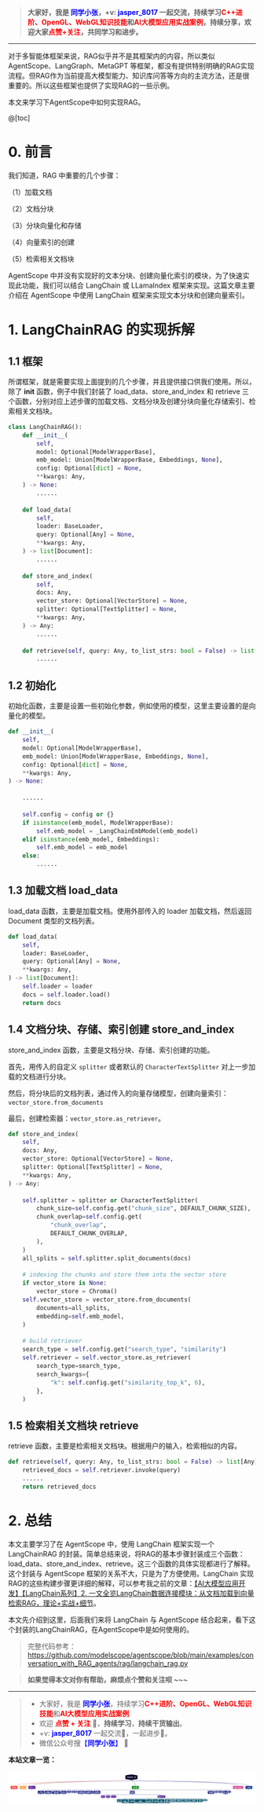 > **大家好，我是 <font color=blue>同学小张</font>，+v: <font color=blue>**jasper_8017**</font> 一起交流，持续学习<font color=red>C++进阶、OpenGL、WebGL知识技能</font>和<font color=red>AI大模型应用实战案例</font>，持续分享，欢迎大家<font color=red>点赞+关注</font>，共同学习和进步。**
---

对于多智能体框架来说，RAG似乎并不是其框架内的内容，所以类似 AgentScope、LangGraph、MetaGPT 等框架，都没有提供特别明确的RAG实现流程。但RAG作为当前提高大模型能力、知识库问答等方向的主流方法，还是很重要的。所以这些框架也提供了实现RAG的一些示例。

本文来学习下AgentScope中如何实现RAG。

@[toc]

# 0. 前言

我们知道，RAG 中重要的几个步骤：

（1）加载文档

（2）文档分块

（3）分块向量化和存储

（4）向量索引的创建

（5）检索相关文档块

AgentScope 中并没有实现好的文本分块、创建向量化索引的模块，为了快速实现此功能，我们可以结合 LangChain 或 LLamaIndex 框架来实现。这篇文章主要介绍在 AgentScope 中使用 LangChain 框架来实现文本分块和创建向量索引。

# 1. LangChainRAG 的实现拆解

## 1.1 框架

所谓框架，就是需要实现上面提到的几个步骤，并且提供接口供我们使用。所以，除了 __init__ 函数，例子中我们封装了 load_data、store_and_index 和 retrieve 三个函数，分别对应上述步骤的加载文档、文档分块及创建分块向量化存储索引、检索相关文档块。

```python
class LangChainRAG():
    def __init__(
        self,
        model: Optional[ModelWrapperBase],
        emb_model: Union[ModelWrapperBase, Embeddings, None],
        config: Optional[dict] = None,
        **kwargs: Any,
    ) -> None:
        ......

    def load_data(
        self,
        loader: BaseLoader,
        query: Optional[Any] = None,
        **kwargs: Any,
    ) -> list[Document]:
        ......

    def store_and_index(
        self,
        docs: Any,
        vector_store: Optional[VectorStore] = None,
        splitter: Optional[TextSplitter] = None,
        **kwargs: Any,
    ) -> Any:
        ......

    def retrieve(self, query: Any, to_list_strs: bool = False) -> list[Any]:
        ......

```

## 1.2 初始化 

初始化函数，主要是设置一些初始化参数，例如使用的模型，这里主要设置的是向量化的模型。

```python
def __init__(
    self,
    model: Optional[ModelWrapperBase],
    emb_model: Union[ModelWrapperBase, Embeddings, None],
    config: Optional[dict] = None,
    **kwargs: Any,
) -> None:

    ......

    self.config = config or {}
    if isinstance(emb_model, ModelWrapperBase):
        self.emb_model = _LangChainEmbModel(emb_model)
    elif isinstance(emb_model, Embeddings):
        self.emb_model = emb_model
    else:
        ......
```


## 1.3 加载文档 load_data

load_data 函数，主要是加载文档。使用外部传入的 loader 加载文档，然后返回 Document 类型的文档列表。

```python
def load_data(
    self,
    loader: BaseLoader,
    query: Optional[Any] = None,
    **kwargs: Any,
) -> list[Document]:
    self.loader = loader
    docs = self.loader.load()
    return docs
```

## 1.4 文档分块、存储、索引创建 store_and_index

store_and_index 函数，主要是文档分块、存储、索引创建的功能。

首先，用传入的自定义 `splitter` 或者默认的 `CharacterTextSplitter` 对上一步加载的文档进行分块。

然后，将分块后的文档列表，通过传入的向量存储模型，创建向量索引：`vector_store.from_documents`

最后，创建检索器：`vector_store.as_retriever`。

```python
def store_and_index(
    self,
    docs: Any,
    vector_store: Optional[VectorStore] = None,
    splitter: Optional[TextSplitter] = None,
    **kwargs: Any,
) -> Any:
    
    self.splitter = splitter or CharacterTextSplitter(
        chunk_size=self.config.get("chunk_size", DEFAULT_CHUNK_SIZE),
        chunk_overlap=self.config.get(
            "chunk_overlap",
            DEFAULT_CHUNK_OVERLAP,
        ),
    )
    all_splits = self.splitter.split_documents(docs)

    # indexing the chunks and store them into the vector store
    if vector_store is None:
        vector_store = Chroma()
    self.vector_store = vector_store.from_documents(
        documents=all_splits,
        embedding=self.emb_model,
    )

    # build retriever
    search_type = self.config.get("search_type", "similarity")
    self.retriever = self.vector_store.as_retriever(
        search_type=search_type,
        search_kwargs={
            "k": self.config.get("similarity_top_k", 6),
        },
    )
```

## 1.5 检索相关文档块 retrieve

retrieve 函数，主要是检索相关文档块。根据用户的输入，检索相似的内容。

```python
def retrieve(self, query: Any, to_list_strs: bool = False) -> list[Any]:
    retrieved_docs = self.retriever.invoke(query)
    ......
    return retrieved_docs
```

# 2. 总结

本文主要学习了在 AgentScope 中，使用 LangChain 框架实现一个 LangChainRAG 的封装。简单总结来说，将RAG的基本步骤封装成三个函数：load_data、store_and_index、retrieve。这三个函数的具体实现都进行了解释。这个封装与 AgentScope 框架的关系不大，只是为了方便使用。LangChain 实现RAG的这些构建步骤更详细的解释，可以参考我之前的文章：[【AI大模型应用开发】【LangChain系列】2. 一文全览LangChain数据连接模块：从文档加载到向量检索RAG，理论+实战+细节](https://blog.csdn.net/Attitude93/article/details/135996698)。

本文先介绍到这里，后面我们来将 LangChain 与 AgentScope 结合起来，看下这个封装的LangChainRAG，在AgentScope中是如何使用的。

> 完整代码参考：https://github.com/modelscope/agentscope/blob/main/examples/conversation_with_RAG_agents/rag/langchain_rag.py

> **如果觉得本文对你有帮助，麻烦点个赞和关注呗 ~~~**

---

> - 大家好，我是 <font color=blue>**同学小张**</font>，持续学习<font color=red>**C++进阶、OpenGL、WebGL知识技能**</font>和<font color=red>**AI大模型应用实战案例**</font>
> - 欢迎 <font color=red>**点赞 + 关注**</font> 👏，**持续学习**，**持续干货输出**。
> - +v: <font color=blue>**jasper_8017**</font> 一起交流💬，一起进步💪。
> - 微信公众号搜<font color=blue>【**同学小张**】</font> 🙏

**本站文章一览：**

![alt text](image-3.png)
